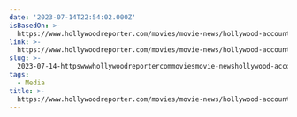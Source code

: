 ```yaml
---
date: '2023-07-14T22:54:02.000Z'
isBasedOn: >-
  https://www.hollywoodreporter.com/movies/movie-news/hollywood-accounting-statistics-never-reveal-full-truth-921391/
link: >-
  https://www.hollywoodreporter.com/movies/movie-news/hollywood-accounting-statistics-never-reveal-full-truth-921391/
slug: >-
  2023-07-14-httpswwwhollywoodreportercommoviesmovie-newshollywood-accounting-statistics-never-reveal-full-truth-921391
tags:
  - Media
title: >-
  https://www.hollywoodreporter.com/movies/movie-news/hollywood-accounting-statistics-never-reveal-full-truth-921391/
---
```


